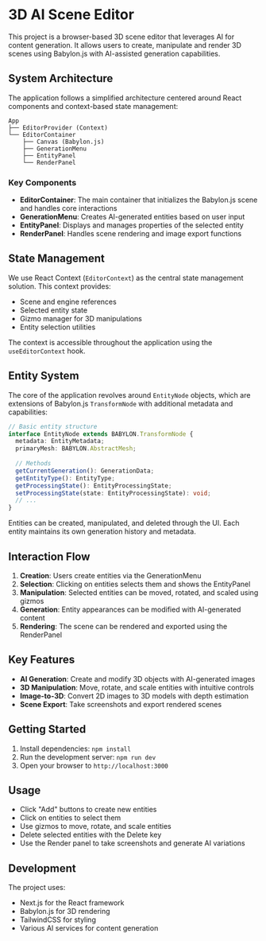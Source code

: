 # 3D AI Scene Editor

This project is a browser-based 3D scene editor that leverages AI for content generation. It allows users to create, manipulate and render 3D scenes using Babylon.js with AI-assisted generation capabilities.

## System Architecture

The application follows a simplified architecture centered around React components and context-based state management:

```
App
├── EditorProvider (Context)
└── EditorContainer
    ├── Canvas (Babylon.js)
    ├── GenerationMenu
    ├── EntityPanel
    └── RenderPanel
```

### Key Components

- **EditorContainer**: The main container that initializes the Babylon.js scene and handles core interactions
- **GenerationMenu**: Creates AI-generated entities based on user input
- **EntityPanel**: Displays and manages properties of the selected entity
- **RenderPanel**: Handles scene rendering and image export functions

## State Management

We use React Context (`EditorContext`) as the central state management solution. This context provides:

- Scene and engine references
- Selected entity state
- Gizmo manager for 3D manipulations
- Entity selection utilities

The context is accessible throughout the application using the `useEditorContext` hook.

## Entity System

The core of the application revolves around `EntityNode` objects, which are extensions of Babylon.js `TransformNode` with additional metadata and capabilities:

```typescript
// Basic entity structure
interface EntityNode extends BABYLON.TransformNode {
  metadata: EntityMetadata;
  primaryMesh: BABYLON.AbstractMesh;
  
  // Methods
  getCurrentGeneration(): GenerationData;
  getEntityType(): EntityType;
  getProcessingState(): EntityProcessingState;
  setProcessingState(state: EntityProcessingState): void;
  // ...
}
```

Entities can be created, manipulated, and deleted through the UI. Each entity maintains its own generation history and metadata.

## Interaction Flow

1. **Creation**: Users create entities via the GenerationMenu
2. **Selection**: Clicking on entities selects them and shows the EntityPanel
3. **Manipulation**: Selected entities can be moved, rotated, and scaled using gizmos
4. **Generation**: Entity appearances can be modified with AI-generated content
5. **Rendering**: The scene can be rendered and exported using the RenderPanel

## Key Features

- **AI Generation**: Create and modify 3D objects with AI-generated images
- **3D Manipulation**: Move, rotate, and scale entities with intuitive controls
- **Image-to-3D**: Convert 2D images to 3D models with depth estimation
- **Scene Export**: Take screenshots and export rendered scenes

## Getting Started

1. Install dependencies: `npm install`
2. Run the development server: `npm run dev`
3. Open your browser to `http://localhost:3000`

## Usage

- Click "Add" buttons to create new entities
- Click on entities to select them
- Use gizmos to move, rotate, and scale entities
- Delete selected entities with the Delete key
- Use the Render panel to take screenshots and generate AI variations

## Development

The project uses:
- Next.js for the React framework
- Babylon.js for 3D rendering
- TailwindCSS for styling
- Various AI services for content generation
